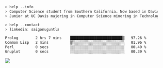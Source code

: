 ````bash
> help --info
> Computer Science student from Southern California. Now based in Davis, CA.
> Junior at UC Davis majoring in Computer Science minoring in Technology Management.
````

````bash
> help --contact
> linkedin: saigonuguntla
````

<!--START_SECTION:waka-->

```txt
Prolog        2 hrs 7 mins    ████████████████████████▒   97.26 %
Common Lisp   2 mins          ▒░░░░░░░░░░░░░░░░░░░░░░░░   01.96 %
Perl          0 secs          ░░░░░░░░░░░░░░░░░░░░░░░░░   00.40 %
Gnuplot       0 secs          ░░░░░░░░░░░░░░░░░░░░░░░░░   00.39 %
```

<!--END_SECTION:waka-->

![](https://komarev.com/ghpvc/?username=saigonu&color=6A8AFF)